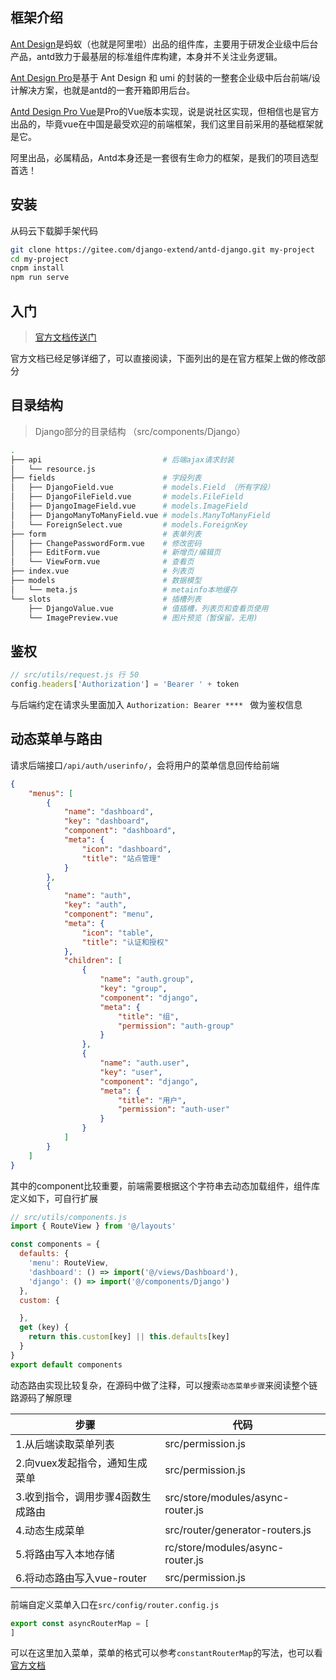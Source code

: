 ## 框架介绍

[Ant Design](https://ant.design/)是蚂蚁（也就是阿里啦）出品的组件库，主要用于研发企业级中后台产品，antd致力于最基层的标准组件库构建，本身并不关注业务逻辑。

[Ant Design Pro](https://beta-pro.ant.design/)是基于 Ant Design 和 umi 的封装的一整套企业级中后台前端/设计解决方案，也就是antd的一套开箱即用后台。

[Antd Design Pro Vue](https://pro.antdv.com/)是Pro的Vue版本实现，说是说社区实现，但相信也是官方出品的，毕竟vue在中国是最受欢迎的前端框架，我们这里目前采用的基础框架就是它。

阿里出品，必属精品，Antd本身还是一套很有生命力的框架，是我们的项目选型首选！

## 安装
从码云下载脚手架代码
```bash
git clone https://gitee.com/django-extend/antd-django.git my-project
cd my-project
cnpm install
npm run serve
```
## 入门
> [官方文档传送门](https://pro.antdv.com/docs/getting-started)

官方文档已经足够详细了，可以直接阅读，下面列出的是在官方框架上做的修改部分

## 目录结构

> Django部分的目录结构 （src/components/Django）

```bash
.
├── api                           # 后端ajax请求封装
│   └── resource.js
├── fields                        # 字段列表
│   ├── DjangoField.vue           # models.Field （所有字段）
│   ├── DjangoFileField.vue       # models.FileField
│   ├── DjangoImageField.vue      # models.ImageField
│   ├── DjangoManyToManyField.vue # models.ManyToManyField
│   └── ForeignSelect.vue         # models.ForeignKey
├── form                          # 表单列表
│   ├── ChangePasswordForm.vue    # 修改密码
│   ├── EditForm.vue              # 新增页/编辑页
│   └── ViewForm.vue              # 查看页
├── index.vue                     # 列表页
├── models                        # 数据模型
│   └── meta.js                   # metainfo本地缓存
└── slots                         # 插槽列表
    ├── DjangoValue.vue           # 值插槽，列表页和查看页使用
    └── ImagePreview.vue          # 图片预览（暂保留，无用)
```
## 鉴权
```javascript
// src/utils/request.js 行 50
config.headers['Authorization'] = 'Bearer ' + token
```
与后端约定在请求头里面加入 ```Authorization: Bearer **** ``` 做为鉴权信息

## 动态菜单与路由

请求后端接口`/api/auth/userinfo/`，会将用户的菜单信息回传给前端
```json
{
    "menus": [
        {
            "name": "dashboard",
            "key": "dashboard",
            "component": "dashboard",
            "meta": {
                "icon": "dashboard",
                "title": "站点管理"
            }
        },
        {
            "name": "auth",
            "key": "auth",
            "component": "menu",
            "meta": {
                "icon": "table",
                "title": "认证和授权"
            },
            "children": [
                {
                    "name": "auth.group",
                    "key": "group",
                    "component": "django",
                    "meta": {
                        "title": "组",
                        "permission": "auth-group"
                    }
                },
                {
                    "name": "auth.user",
                    "key": "user",
                    "component": "django",
                    "meta": {
                        "title": "用户",
                        "permission": "auth-user"
                    }
                }
            ]
        }
    ]
}
```
其中的component比较重要，前端需要根据这个字符串去动态加载组件，组件库定义如下，可自行扩展
```javascript
// src/utils/components.js
import { RouteView } from '@/layouts'

const components = {
  defaults: {
    'menu': RouteView,
    'dashboard': () => import('@/views/Dashboard'),
    'django': () => import('@/components/Django')
  },
  custom: {

  },
  get (key) {
    return this.custom[key] || this.defaults[key]
  }
}
export default components

```
动态路由实现比较复杂，在源码中做了注释，可以搜索`动态菜单步骤`来阅读整个链路源码了解原理

步骤|代码
---|---
1.从后端读取菜单列表| src/permission.js
2.向vuex发起指令，通知生成菜单| src/permission.js
3.收到指令，调用步骤4函数生成路由| src/store/modules/async-router.js
4.动态生成菜单|src/router/generator-routers.js
5.将路由写入本地存储|rc/store/modules/async-router.js
6.将动态路由写入vue-router|src/permission.js


前端自定义菜单入口在`src/config/router.config.js`
```javascript
export const asyncRouterMap = [
]
```
可以在这里加入菜单，菜单的格式可以参考`constantRouterMap`的写法，也可以看[官方文档](https://pro.antdv.com/docs/router-and-nav)
